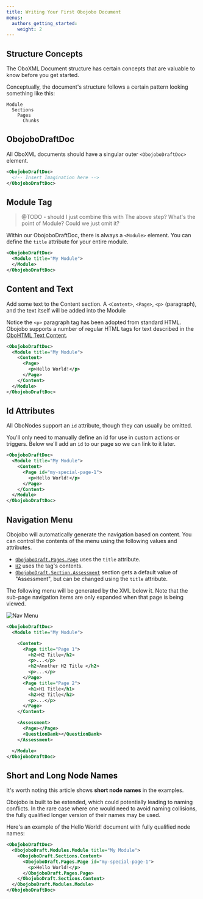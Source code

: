 ```yaml
---
title: Writing Your First Obojobo Document
menus:
  authors_getting_started:
    weight: 2
---
```


## Structure Concepts

The OboXML Document structure has certain concepts that are valuable to know before you get started.

Conceptually, the document's structure follows a certain pattern looking something like this:

```
Module
  Sections
    Pages
      Chunks
```

## ObojoboDraftDoc

All OboXML documents should have a singular outer `<ObojoboDraftDoc>` element.

```xml
<ObojoboDraftDoc>
  <!-- Insert Imagination here -->
</ObojoboDraftDoc>
```

## Module Tag

> @TODO - should I just combine this with The above step? What's the point of Module? Could we just omit it?

Within our ObojoboDraftDoc, there is always a `<Module>` element.  You can define the `title` attribute for your entire module.
```xml
<ObojoboDraftDoc>
  <Module title="My Module">
  </Module>
</ObojoboDraftDoc>
```

## Content and Text

Add some text to the Content section.  A `<Content>`, `<Page>`, `<p>` (paragraph), and the text itself will be added into the Module

Notice the `<p>` paragraph tag has been adopted from standard HTML. Obojobo supports a number of regular HTML tags for text described in the [OboHTML Text Content](authors_obo_html_examples.md).

```xml
<ObojoboDraftDoc>
  <Module title="My Module">
    <Content>
      <Page>
        <p>Hello World!</p>
      </Page>
    </Content>
  </Module>
</ObojoboDraftDoc>
```

## Id Attributes

All OboNodes support an `id` attribute, though they can usually be omitted.

You'll only need to manually define an id for use in custom actions or triggers.  Below we'll add an `id` to our page so we can link to it later.

```xml
<ObojoboDraftDoc>
  <Module title="My Module">
    <Content>
      <Page id="my-special-page-1">
        <p>Hello World!</p>
      </Page>
    </Content>
  </Module>
</ObojoboDraftDoc>
```


## Navigation Menu

Obojobo will automatically generate the navigation based on content.  You can control the contents of the menu using the following values and attributes.

* [`ObojoboDraft.Pages.Page`](bo_reference.md#obojobodraftpagespage) uses the `title` attribute.
* [`H2`](authors_obo_html_examples.md#heading) uses the tag's contents.
* [`ObojoboDraft.Section.Assessment`](obo_reference.md#obojobodraftsectionsassessment) section gets a default value of "Assessment", but can be changed using the `title` attribute.

The following menu will be generated by the XML below it.  Note that the sub-page navigation items are only expanded when that page is being viewed.

![Nav Menu](/Obojobo-Docs/docs/assets/first_document_nav_menu.png)

```xml
<ObojoboDraftDoc>
  <Module title="My Module">

    <Content>
      <Page title="Page 1">
        <h2>H2 Title</h2>
        <p>...</p>
        <h2>Another H2 Title </h2>
        <p>...</p>
      </Page>
      <Page title="Page 2">
        <h1>H1 Title</h1>
        <h2>H2 Title</h2>
        <p>...</p>
      </Page>
    </Content>

    <Assessment>
      <Page></Page>
      <QuestionBank></QuestionBank>
    </Assessment>

  </Module>
</ObojoboDraftDoc>
```


## Short and Long Node Names

It's worth noting this article shows **short node names** in the examples.

Obojobo is built to be extended, which could potentially leading to naming conflicts.  In the rare case where one would need to avoid naming collisions, the fully qualified longer version of their names may be used.

Here's an example of the Hello World! document with fully qualified node names:

```xml
<ObojoboDraftDoc>
  <ObojoboDraft.Modules.Module title="My Module">
    <ObojoboDraft.Sections.Content>
      <ObojoboDraft.Pages.Page id="my-special-page-1">
        <p>Hello World!</p>
      </ObojoboDraft.Pages.Page>
    </ObojoboDraft.Sections.Content>
  </ObojoboDraft.Modules.Module>
</ObojoboDraftDoc>
```
